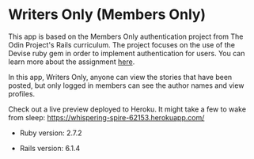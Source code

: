 # Writers Only (Members Only)

This app is based on the Members Only authentication project from The Odin Project's Rails curriculum. The project focuses on the use of the Devise ruby gem in order to implement authentication for users. You can learn more about the assignment [here](https://www.theodinproject.com/paths/full-stack-ruby-on-rails/courses/ruby-on-rails/lessons/authentication#your-task-1).

In this app, Writers Only, anyone can view the stories that have been posted, but only logged in members can see the author names and view profiles.

Check out a live preview deployed to Heroku. It might take a few to wake from sleep: https://whispering-spire-62153.herokuapp.com/

* Ruby version: 2.7.2

* Rails version: 6.1.4

